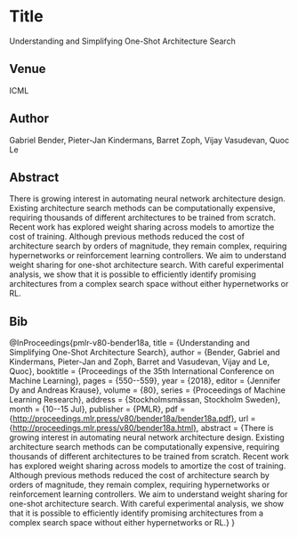 # Title
Understanding and Simplifying One-Shot Architecture Search

## Venue
ICML

## Author
Gabriel Bender, Pieter-Jan Kindermans, Barret Zoph, Vijay Vasudevan, Quoc Le

## Abstract
There is growing interest in automating neural network architecture design. Existing architecture search methods can be computationally expensive, requiring thousands of different architectures to be trained from scratch. Recent work has explored weight sharing across models to amortize the cost of training. Although previous methods reduced the cost of architecture search by orders of magnitude, they remain complex, requiring hypernetworks or reinforcement learning controllers. We aim to understand weight sharing for one-shot architecture search. With careful experimental analysis, we show that it is possible to efficiently identify promising architectures from a complex search space without either hypernetworks or RL.

## Bib
@InProceedings{pmlr-v80-bender18a, title = {Understanding and Simplifying One-Shot Architecture Search}, author = {Bender, Gabriel and Kindermans, Pieter-Jan and Zoph, Barret and Vasudevan, Vijay and Le, Quoc}, booktitle = {Proceedings of the 35th International Conference on Machine Learning}, pages = {550--559}, year = {2018}, editor = {Jennifer Dy and Andreas Krause}, volume = {80}, series = {Proceedings of Machine Learning Research}, address = {Stockholmsmässan, Stockholm Sweden}, month = {10--15 Jul}, publisher = {PMLR}, pdf = {http://proceedings.mlr.press/v80/bender18a/bender18a.pdf}, url = {http://proceedings.mlr.press/v80/bender18a.html}, abstract = {There is growing interest in automating neural network architecture design. Existing architecture search methods can be computationally expensive, requiring thousands of different architectures to be trained from scratch. Recent work has explored weight sharing across models to amortize the cost of training. Although previous methods reduced the cost of architecture search by orders of magnitude, they remain complex, requiring hypernetworks or reinforcement learning controllers. We aim to understand weight sharing for one-shot architecture search. With careful experimental analysis, we show that it is possible to efficiently identify promising architectures from a complex search space without either hypernetworks or RL.} 
}